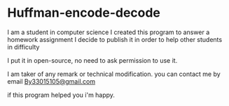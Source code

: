 # Huffman-encode-decode

I am a student in computer science I created this program to answer a homework assignment
I decide to publish it in order to help other students in difficulty

I put it in open-source, no need to ask permission to use it.

I am taker of any remark or technical modification.
you can contact me by email By33015105@gmail.com

if this program helped you i'm happy.
